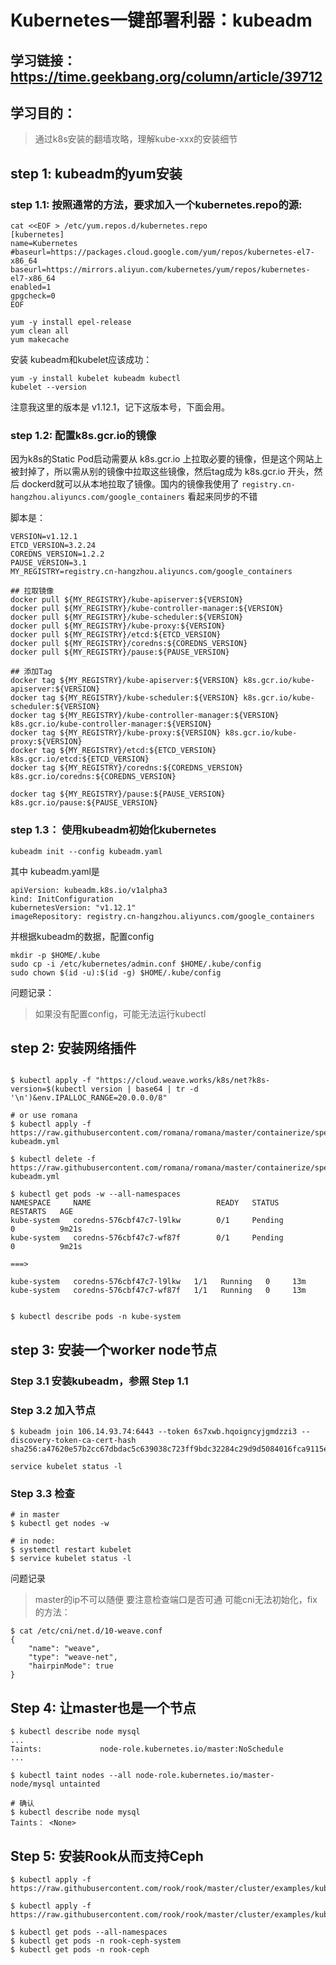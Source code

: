 # Kubernetes一键部署利器：kubeadm

## 学习链接：https://time.geekbang.org/column/article/39712

## 学习目的：
> 通过k8s安装的翻墙攻略，理解kube-xxx的安装细节
> 

## step 1: kubeadm的yum安装

### step 1.1: 按照通常的方法，要求加入一个kubernetes.repo的源:

```
cat <<EOF > /etc/yum.repos.d/kubernetes.repo
[kubernetes]
name=Kubernetes
#baseurl=https://packages.cloud.google.com/yum/repos/kubernetes-el7-x86_64
baseurl=https://mirrors.aliyun.com/kubernetes/yum/repos/kubernetes-el7-x86_64
enabled=1
gpgcheck=0
EOF

yum -y install epel-release
yum clean all
yum makecache
```

安装 kubeadm和kubelet应该成功：
```
yum -y install kubelet kubeadm kubectl 
kubelet --version
```
注意我这里的版本是 v1.12.1，记下这版本号，下面会用。

### step 1.2: 配置k8s.gcr.io的镜像

因为k8s的Static Pod启动需要从 k8s.gcr.io 上拉取必要的镜像，但是这个网站上被封掉了，所以需从别的镜像中拉取这些镜像，然后tag成为 k8s.gcr.io 开头，然后 dockerd就可以从本地拉取了镜像。国内的镜像我使用了 `registry.cn-hangzhou.aliyuncs.com/google_containers` 看起来同步的不错

脚本是：
```
VERSION=v1.12.1
ETCD_VERSION=3.2.24
COREDNS_VERSION=1.2.2
PAUSE_VERSION=3.1
MY_REGISTRY=registry.cn-hangzhou.aliyuncs.com/google_containers

## 拉取镜像
docker pull ${MY_REGISTRY}/kube-apiserver:${VERSION}
docker pull ${MY_REGISTRY}/kube-controller-manager:${VERSION}
docker pull ${MY_REGISTRY}/kube-scheduler:${VERSION}
docker pull ${MY_REGISTRY}/kube-proxy:${VERSION}
docker pull ${MY_REGISTRY}/etcd:${ETCD_VERSION}
docker pull ${MY_REGISTRY}/coredns:${COREDNS_VERSION}
docker pull ${MY_REGISTRY}/pause:${PAUSE_VERSION}

## 添加Tag
docker tag ${MY_REGISTRY}/kube-apiserver:${VERSION} k8s.gcr.io/kube-apiserver:${VERSION}
docker tag ${MY_REGISTRY}/kube-scheduler:${VERSION} k8s.gcr.io/kube-scheduler:${VERSION}
docker tag ${MY_REGISTRY}/kube-controller-manager:${VERSION} k8s.gcr.io/kube-controller-manager:${VERSION}
docker tag ${MY_REGISTRY}/kube-proxy:${VERSION} k8s.gcr.io/kube-proxy:${VERSION}
docker tag ${MY_REGISTRY}/etcd:${ETCD_VERSION} k8s.gcr.io/etcd:${ETCD_VERSION}
docker tag ${MY_REGISTRY}/coredns:${COREDNS_VERSION} k8s.gcr.io/coredns:${COREDNS_VERSION}

docker tag ${MY_REGISTRY}/pause:${PAUSE_VERSION} k8s.gcr.io/pause:${PAUSE_VERSION}
```

### step 1.3： 使用kubeadm初始化kubernetes
```
kubeadm init --config kubeadm.yaml
```

其中 kubeadm.yaml是
```
apiVersion: kubeadm.k8s.io/v1alpha3
kind: InitConfiguration
kubernetesVersion: "v1.12.1"
imageRepository: registry.cn-hangzhou.aliyuncs.com/google_containers
```

并根据kubeadm的数据，配置config
```
mkdir -p $HOME/.kube
sudo cp -i /etc/kubernetes/admin.conf $HOME/.kube/config
sudo chown $(id -u):$(id -g) $HOME/.kube/config
```

问题记录：   
> 如果没有配置config，可能无法运行kubectl  

## step 2: 安装网络插件

```

$ kubectl apply -f "https://cloud.weave.works/k8s/net?k8s-version=$(kubectl version | base64 | tr -d '\n')&env.IPALLOC_RANGE=20.0.0.0/8"

# or use romana
$ kubectl apply -f https://raw.githubusercontent.com/romana/romana/master/containerize/specs/romana-kubeadm.yml

$ kubectl delete -f https://raw.githubusercontent.com/romana/romana/master/containerize/specs/romana-kubeadm.yml

$ kubectl get pods -w --all-namespaces
NAMESPACE     NAME                            READY   STATUS             RESTARTS   AGE
kube-system   coredns-576cbf47c7-l9lkw        0/1     Pending            0          9m21s
kube-system   coredns-576cbf47c7-wf87f        0/1     Pending            0          9m21s

===>

kube-system   coredns-576cbf47c7-l9lkw   1/1   Running   0     13m
kube-system   coredns-576cbf47c7-wf87f   1/1   Running   0     13m


$ kubectl describe pods -n kube-system
```

## step 3: 安装一个worker node节点

### Step 3.1 安装kubeadm，参照 Step 1.1

### Step 3.2 加入节点
```
$ kubeadm join 106.14.93.74:6443 --token 6s7xwb.hqoigncyjgmdzzi3 --discovery-token-ca-cert-hash sha256:a47620e57b2cc67dbdac5c639038c723ff9bdc32284c29d9d5084016fca9115e

service kubelet status -l
```

### Step 3.3 检查
```
# in master
$ kubectl get nodes -w

# in node:
$ systemctl restart kubelet
$ service kubelet status -l
```

问题记录
> master的ip不可以随便
> 要注意检查端口是否可通
> 可能cni无法初始化，fix的方法：
```
$ cat /etc/cni/net.d/10-weave.conf
{
    "name": "weave",
    "type": "weave-net",
    "hairpinMode": true
}
```

## Step 4: 让master也是一个节点
```
$ kubectl describe node mysql
...
Taints:             node-role.kubernetes.io/master:NoSchedule
...

$ kubectl taint nodes --all node-role.kubernetes.io/master-
node/mysql untainted 

# 确认
$ kubectl describe node mysql
Taints： <None>

```

## Step 5: 安装Rook从而支持Ceph

```
$ kubectl apply -f https://raw.githubusercontent.com/rook/rook/master/cluster/examples/kubernetes/ceph/operator.yaml

$ kubectl apply -f https://raw.githubusercontent.com/rook/rook/master/cluster/examples/kubernetes/ceph/cluster.yaml

$ kubectl get pods --all-namespaces
$ kubectl get pods -n rook-ceph-system
$ kubectl get pods -n rook-ceph
```